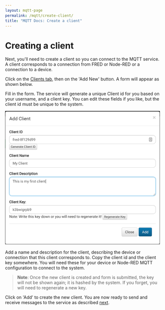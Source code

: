 ```yaml
---
layout: mqtt-page
permalink: /mqtt/create-client/
title: "MQTT Docs: Create a client"
---
```


# Creating a client

Next, you'll need to create a client so you can connect to the MQTT service.  A client corresponds to a connection from FRED or Node-RED or a connection to a device.

Click on the [Clients tab](http://mqtt.sensetecnic.com/dash/clients), then on the 'Add New' button.  A form will appear as shown below.

Fill in the form.  The service will generate a unique Client id for you based on your username, and a client key.  You can edit these fields if you like, but the client id must be unique to the system.

![client_form.png](/assets/images/mqtt_client_form.png)

Add a name and description for the client, describing the device or connection that this client corresponds to.  Copy the client id and the client key somewhere.  You will need these for your device or Node-RED MQTT configuration to connect to the system.

>**Note**: Once the new client is created and form is submitted, the key will not be shown again; it is hashed by the system.  If you forget, you will need to regenerate a new key.

Click on 'Add' to create the new client.  You are now ready to send and receive messages to the service as described [next](/mqtt/connect-howto/).